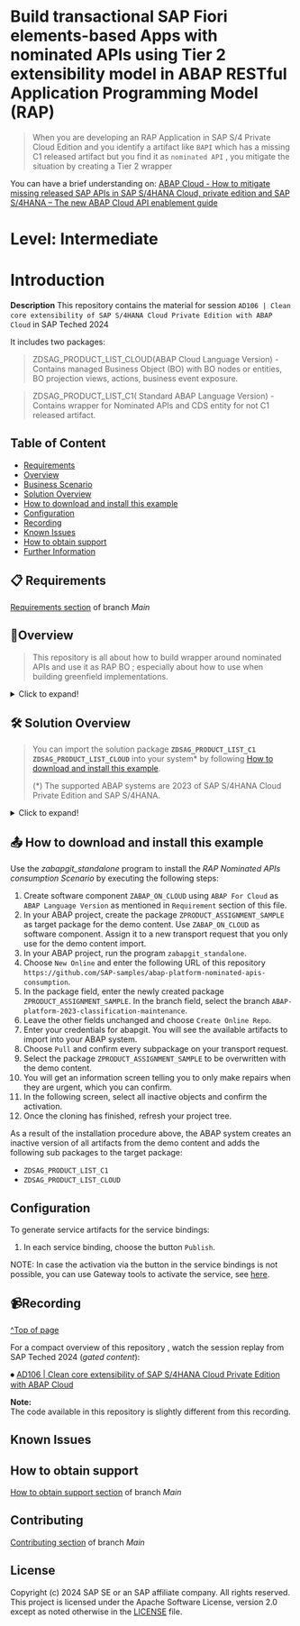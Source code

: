 # Build transactional SAP Fiori elements-based Apps with nominated APIs using Tier 2 extensibility model in ABAP RESTful Application Programming Model (RAP)
> When you are developing an RAP Application in SAP S/4 Private Cloud Edition and you identify a artifact like `BAPI` which has a missing C1 released artifact but you find it as `nominated API` , you mitigate the situation by creating a Tier 2 wrapper  
>

You can have a brief understanding on: [ ABAP Cloud - How to mitigate missing released SAP APIs in SAP S/4HANA Cloud, private edition and SAP S/4HANA – The new ABAP Cloud API enablement guide](https://community.sap.com/t5/enterprise-resource-planning-blogs-by-sap/abap-cloud-how-to-mitigate-missing-released-sap-apis-in-sap-s-4hana-cloud/ba-p/13561479)

# Level: Intermediate

# Introduction

**Description**
This repository contains the material for session `AD106 | Clean core extensibility of SAP S/4HANA Cloud Private Edition with ABAP Cloud` in SAP Teched 2024

It includes two packages:
>ZDSAG_PRODUCT_LIST_CLOUD(ABAP Cloud Language Version) - Contains managed Business Object (BO) with BO nodes or entities, BO projection views, actions, business event exposure.

>ZDSAG_PRODUCT_LIST_C1( Standard ABAP Language Version) - Contains wrapper for Nominated APIs and CDS entity for not C1 released artifact.


## Table of Content
- [Requirements](#requirements)
- [Overview](#overview)
- [Business Scenario](#business-scenario)
- [Solution Overview](#solution-overview)
- [How to download and install this example](#how-to-download-and-install-this-example)
- [Configuration](#configuration)
- [Recording](#recording)
- [Known Issues](#known-issues)
- [How to obtain support](#how-to-obtain-support) 
- [Further Information](#ℹfurther-information)

## 📋 Requirements

[Requirements section](../main/README.md#requirements) of branch <em> Main </em> 


## 🔎Overview

> This repository is all about how to build wrapper around nominated APIs and use it as RAP BO  ; especially about how to use  when building greenfield implementations.

<details>
  <summary>Click to expand!</summary>

### Business Scenario
In a nutshell
> We display the list of available Products from `Product Master` (MM03) in system
> 
> Assign the `Product Master` to `Classification` using nominated API.
>
> If the Product is assigned with `Classification` for the first time we raise an BOR event 
>
> 
This session material guides you through the development of the OData service of a SAP Fiori elements based _Classification Assignment to Product App_ with RAP, using the _managed_ business object (BO) runtime implementation .
>  
The OData service you are going to implement is based on the SAP GUI transaction MM01/MM02.
>
> To set the business context, the scenario is the following: The department responsible for managing  "Products  & Classification" is requesting you to build a new display only Fiori app  for processing assignment of Product with Classification.
>


<details>
  <summary>Click to expand!</summary>

>Scenario : Assign existing `Materail Master` to a `Classification`

>We use nominated API , to assign existing `Product` to existing `Classification`.

> We achieve this help of `Action` in RAP.

**List Report**:
<img src="images/List Report- Product List.png" alt="List Repo" width="100%">

**Object Page-Action to do this assignment of Product to Classification**:
<img src="images/ObjectPage- Product.png" alt="RAP Action" width="100%">

**We can do this in classic way directly using SAP GUI transaction MM01/MM02**:
<img src="images/MM01_MM02_MM03_Assignment.png" alt="CL01-Keywords" width="100%">

</details>
</details>

## 🛠 Solution Overview

> You can import the solution package **`ZDSAG_PRODUCT_LIST_C1`** **`ZDSAG_PRODUCT_LIST_CLOUD`** into your system* by following [How to download and install this example](#how-to-download-and-install-this-example). 
>
> (*) The supported ABAP systems are 2023 of SAP S/4HANA Cloud Private Edition and SAP S/4HANA.
<details>
  <summary>Click to expand!</summary>

**ZDSAG_PRODUCT_LIST_C1**

>Lets see what are the objects present in this package:

1. ZCL_DSAG_BAPI_OBJCL - Tier 2 Wrapper for nominated API of Product Master to Classification Assignment - `BAPI_OBJCL_CREATE`
2. ZCL_DSAG_CLASS_ASSIGNMENT_CHK  - Tier 2 Wrapper for checking existing `Classification` details assigned to `Product Master` before triggering assignment .
3. ZCL_DSAG_BOR_HANDLER_PRODUCT - BOR Event Handler Implementation

**Note:**  
The package contains other objects as well, but we have given overview of only few key artifacts.

**ZDSAG_PRODUCT_LIST_CLOUD**

>Lets see what are the objects present in this package:

>BO - Business Object

1. ZDSAG_R_PRODUCT - Root BO for `Product Master`
2. ZDSAG_C_PRODUCT - Root BO Projection View
3. ZDSAG_I_CLASSIFICATIONHELPER - BO for `Classification`
4. ZDSAG_I_CHARACTERISTICHELPER - BO for `Characteristics`
   
**Note:**  
The package contains other objects as well, but we have given overview of only few key artifacts.
</details>  


## 📤 How to download and install this example

Use the <em>zabapgit_standalone</em> program to install the <em>RAP Nominated APIs consumption Scenario</em> by executing the following steps:
1.  Create software component `ZABAP_ON_CLOUD` using `ABAP For Cloud` as `ABAP Language Version` as mentioned in `Requirement` section of this file.
2.	In your ABAP project, create the package `ZPRODUCT_ASSIGNMENT_SAMPLE` as target package for the demo content. Use `ZABAP_ON_CLOUD` as software component. Assign it to a new transport request that you only use for the demo content import. 
3.	In your ABAP project, run the program `zabapgit_standalone`.  
4.	Choose `New Online` and enter the following URL of this repository  `https://github.com/SAP-samples/abap-platform-nominated-apis-consumption`. 
5.	In the package field, enter the newly created package `ZPRODUCT_ASSIGNMENT_SAMPLE`. In the branch field, select the branch `ABAP-platform-2023-classification-maintenance`.
6.	Leave the other fields unchanged and choose `Create Online Repo`.
7. Enter your credentials for abapgit. You will see the available artifacts to import into your ABAP system. 
8.	Choose `Pull` and confirm every subpackage on your transport request. 
9.	Select the package `ZPRODUCT_ASSIGNMENT_SAMPLE` to be overwritten with the demo content. 
10. You will get an information screen telling you to only make repairs when they are urgent, which you can confirm.  
11. In the following screen, select all inactive objects and confirm the activation.
12.	Once the cloning has finished, refresh your project tree.


As a result of the installation procedure above, the ABAP system creates an inactive version of all artifacts from the demo content and adds the following sub packages to the target package: 
* `ZDSAG_PRODUCT_LIST_C1`
* `ZDSAG_PRODUCT_LIST_CLOUD`

## Configuration

To generate service artifacts for the service bindings:
1. In each service binding, choose the button `Publish`.


NOTE: In case the activation via the button in the service bindings is not possible, you can use Gateway tools to activate the service, see [here](https://help.sap.com/docs/ABAP_PLATFORM_NEW/fc4c71aa50014fd1b43721701471913d/b58a3c27df4e406f9335d4b346f6be04.html?version=202210.LATEST#%EE%81%B0-service-transport2).  



## 📹Recording 
[^Top of page](#)

For a compact overview of this repository , watch the session replay from SAP Teched 2024 (_gated content_):  

⏺  [AD106 | Clean core extensibility of SAP S/4HANA Cloud Private Edition with ABAP Cloud](https://www.sap.com/events/teched/virtual/flow/sap/te24/catalog/page/catalog/session/1721791179982001rM76)

**Note:**  
The code available in this repository is slightly different from this recording.

## Known Issues
<!-- You may simply state "No known issues. -->

## How to obtain support
[How to obtain support section](../main/README.md#how-to-obtain-support) of branch <em> Main </em> 
 
## Contributing
[Contributing section](../main/README.md#contributing) of branch <em> Main </em> 

## License
Copyright (c) 2024 SAP SE or an SAP affiliate company. All rights reserved. This project is licensed under the Apache Software License, version 2.0 except as noted otherwise in the [LICENSE](LICENSE) file.
